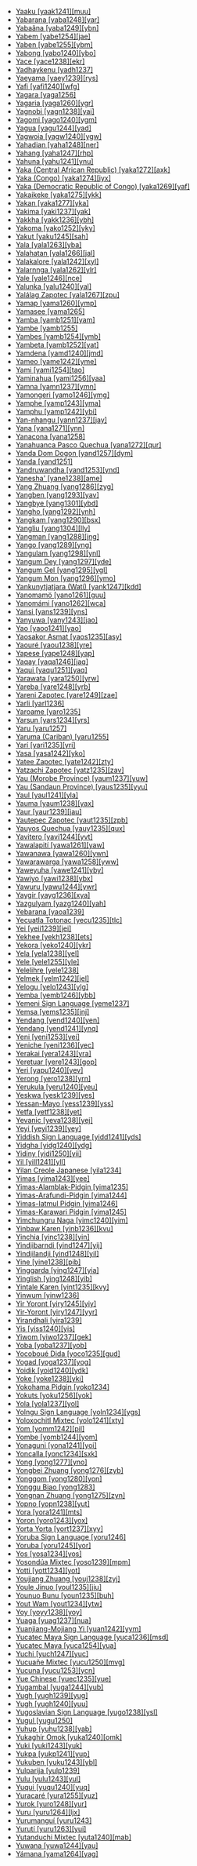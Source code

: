 - [Yaaku [yaak1241][muu]](tree/afroasiatic.afro1255/cushitic.cush1243/eastcushitic.east2699/lowlandeastcushitic.lowl1267/southernlowlandeastcushitic.sout3055/transversallowlandeastcushitic.tran1283/yaaku.yaak1241/yaaku.yaak1241.ini)
- [Yabarana [yaba1248][yar]](tree/cariban.cari1283/venezuelan.vene1261/mapoyotamanaku.mapo1244/mapoyoyawarana.mapo1245/yabarana.yaba1248/yabarana.yaba1248.ini)
- [Yabaâna [yaba1249][ybn]](tree/arawakan.araw1281/northernmaipuran.nort2990/inlandnorthernmaipuran.inla1264/altonegro.alto1250/yabaana.yaba1249/yabaana.yaba1249.ini)
- [Yabem [yabe1254][jae]](tree/austronesian.aust1307/nuclearaustronesian.nucl1752/malayopolynesian.mala1545/centraleasternmalayopolynesian.cent2237/easternmalayopolynesian.east2712/oceanic.ocea1241/westernoceaniclinkage.west2818/northnewguinealinkage.nort3206/huongulf.huon1245/northhuongulf.nort2858/yabem.yabe1254/yabem.yabe1254.ini)
- [Yaben [yabe1255][ybm]](tree/nucleartransnewguinea.nucl1709/madang.mada1298/croisilles.croi1234/numugenan.numu1240/yabenbilakura.yabe1256/yaben.yabe1255/yaben.yabe1255.ini)
- [Yabong [yabo1240][ybo]](tree/nucleartransnewguinea.nucl1709/madang.mada1298/raicoast.raic1241/yaganon.yaga1258/yabong.yabo1240/yabong.yabo1240.ini)
- [Yace [yace1238][ekr]](tree/atlanticcongo.atla1278/voltacongo.volt1241/benuecongo.benu1247/idomoid.idom1262/yatyeakpa.yaty1238/yace.yace1238/yace.yace1238.ini)
- [Yadhaykenu [yadh1237]](tree/pamanyungan.pama1250/paman.pama1251/northernpama.nort2758/uradhic.urad1238/yadhaykenu.yadh1237/yadhaykenu.yadh1237.ini)
- [Yaeyama [yaey1239][rys]](tree/japonic.japo1237/ryukyuan.ryuk1243/ryukyusud.ryuk1244/macroyaeyama.macr1267/yaeyama.yaey1239/yaeyama.yaey1239.ini)
- [Yafi [yafi1240][wfg]](tree/pauwasi.pauw1244/easternpauwasi.east2530/yafi.yafi1240/yafi.yafi1240.ini)
- [Yagara [yaga1256]](tree/pamanyungan.pama1250/eastqueenslandborderpamanyungan.east2770/yagara.yaga1256/yagara.yaga1256.ini)
- [Yagaria [yaga1260][ygr]](tree/nucleartransnewguinea.nucl1709/kainantugoroka.kain1273/goroka.goro1272/nucleargoroka.nucl1760/nucleargoroka.nucl1756/kamanoyagaria.kama1374/yagaria.yaga1260/yagaria.yaga1260.ini)
- [Yagnobi [yagn1238][yai]](tree/indoeuropean.indo1319/indoiranian.indo1320/iranian.iran1269/easterniranian.east2704/northeasterniranian.nort3176/sogdianyagnobi.sogd1246/yagnobi.yagn1238/yagnobi.yagn1238.ini)
- [Yagomi [yago1240][ygm]](tree/nucleartransnewguinea.nucl1709/finisterrehuon.fini1244/finisterresaruwaged.fini1245/warup.waru1269/yagomi.yago1240/yagomi.yago1240.ini)
- [Yagua [yagu1244][yad]](tree/pebayagua.peba1241/yagua.yagu1244/yagua.yagu1244.ini)
- [Yagwoia [yagw1240][ygw]](tree/angan.anga1289/nuclearangan.nucl1763/yagwoia.yagw1240/yagwoia.yagw1240.ini)
- [Yahadian [yaha1248][ner]](tree/kondayahadian.kond1302/yahadian.yaha1248/yahadian.yaha1248.ini)
- [Yahang [yaha1247][rhp]](tree/nucleartorricelli.nucl1708/nuclearmaimai.nucl1590/heyoyahang.heyo1241/yahang.yaha1247/yahang.yaha1247.ini)
- [Yahuna [yahu1241][ynu]](tree/tucanoan.tuca1253/easterntucanoan.east2698/southeasterntucanoan.sout3144/yahuna.yahu1241/yahuna.yahu1241.ini)
- [Yaka (Central African Republic) [yaka1272][axk]](tree/atlanticcongo.atla1278/voltacongo.volt1241/benuecongo.benu1247/bantoid.bant1294/southernbantoid.sout3152/narrowbantu.narr1281/centralwesternbantu.cent2260/likoualasangha.liko1251/bwambangondipandembatiaka.bwam1249/yakacentralafricanrepublic.yaka1272/yakacentralafricanrepublic.yaka1272.ini)
- [Yaka (Congo) [yaka1274][iyx]](tree/atlanticcongo.atla1278/voltacongo.volt1241/benuecongo.benu1247/bantoid.bant1294/southernbantoid.sout3152/narrowbantu.narr1281/centralwesternbantu.cent2260/njebembeteteke.njeb1243/tekeb70.teke1283/westteke.west2839/laalitsaayiyaka.laal1243/yakacongo.yaka1274/yakacongo.yaka1274.ini)
- [Yaka (Democratic Republic of Congo) [yaka1269][yaf]](tree/atlanticcongo.atla1278/voltacongo.volt1241/benuecongo.benu1247/bantoid.bant1294/southernbantoid.sout3152/narrowbantu.narr1281/centralwesternbantu.cent2260/kongoyakasukuhungan.kong1295/nuclearkongoyakasukuhungan.nucl1741/yakasuku.yaka1278/yakademocraticrepublicofcongo.yaka1269/yakademocraticrepublicofcongo.yaka1269.ini)
- [Yakaikeke [yaka1275][ykk]](tree/austronesian.aust1307/nuclearaustronesian.nucl1752/malayopolynesian.mala1545/centraleasternmalayopolynesian.cent2237/easternmalayopolynesian.east2712/oceanic.ocea1241/westernoceaniclinkage.west2818/papuantiplinkage.papu1253/nuclearpapuantiplinkage.nucl1744/northpapuanmainlanddentrecasteaux.nort2848/aretaupota.aret1241/taupotic.taup1241/yakaikeke.yaka1275/yakaikeke.yaka1275.ini)
- [Yakan [yaka1277][yka]](tree/austronesian.aust1307/nuclearaustronesian.nucl1752/malayopolynesian.mala1545/greaterbarito.grea1283/samabajaw.sama1302/yakan.yaka1277/yakan.yaka1277.ini)
- [Yakima [yaki1237][yak]](tree/sahaptian.saha1239/sahaptin.saha1240/northernsahaptin.nort1527/yakima.yaki1237/yakima.yaki1237.ini)
- [Yakkha [yakk1236][ybh]](tree/sinotibetan.sino1245/himalayish.hima1249/mahakiranti.maha1306/kiranti.kira1253/easternkiranti.east2719/greateryakkha.grea1285/yakkha.yakk1236/yakkha.yakk1236.ini)
- [Yakoma [yako1252][yky]](tree/atlanticcongo.atla1278/voltacongo.volt1241/northvoltacongo.nort3149/adamawaubangi.adam1258/ubangi.uban1244/ngbandimongobakazibati.ngba1290/ngbandic.ngba1280/nuclearngbandic.nucl1737/yakoma.yako1252/yakoma.yako1252.ini)
- [Yakut [yaku1245][sah]](tree/turkic.turk1311/commonturkic.comm1245/northsiberianturkic.nort2688/yakut.yaku1245/yakut.yaku1245.ini)
- [Yala [yala1263][yba]](tree/atlanticcongo.atla1278/voltacongo.volt1241/benuecongo.benu1247/idomoid.idom1262/akweya.etul1244/etuloidoma.etul1246/nuclearidoma.nucl1732/yala.yala1263/yala.yala1263.ini)
- [Yalahatan [yala1266][jal]](tree/austronesian.aust1307/nuclearaustronesian.nucl1752/malayopolynesian.mala1545/centraleasternmalayopolynesian.cent2237/centralmalayopolynesian.cent2245/centralmaluku.cent2254/eastcentralmaluku.east2466/nunusaku.nunu1252/threerivers.thre1238/amalumute.amal1243/yalahatan.yala1266/yalahatan.yala1266.ini)
- [Yalakalore [yala1242][xyl]](tree/unattested.unat1236/nambiquaranunattested.namb1301/yalakalore.yala1242/yalakalore.yala1242.ini)
- [Yalarnnga [yala1262][ylr]](tree/pamanyungan.pama1250/galgadungic.galg1238/yalarnnga.yala1262/yalarnnga.yala1262.ini)
- [Yale [yale1246][nce]](tree/yale.yale1246/yale.yale1246.ini)
- [Yalunka [yalu1240][yal]](tree/mande.mand1469/westernmande.west2780/mandingkpelle.mand1431/centralmande.cent2047/susuyalunka.susu1249/yalunka.yalu1240/yalunka.yalu1240.ini)
- [Yalálag Zapotec [yala1267][zpu]](tree/otomanguean.otom1299/easternotomanguean.east2557/popolocazapotecan.popo1292/zapotecan.zapo1436/zapotec.zapo1437/corezapotec.core1259/northerncorezapotec.nort2987/yalalagzapotec.yala1267/yalalagzapotec.yala1267.ini)
- [Yamap [yama1260][ymp]](tree/austronesian.aust1307/nuclearaustronesian.nucl1752/malayopolynesian.mala1545/centraleasternmalayopolynesian.cent2237/easternmalayopolynesian.east2712/oceanic.ocea1241/westernoceaniclinkage.west2818/northnewguinealinkage.nort3206/huongulf.huon1245/southhuongulf.sout2878/hoteyamap.hote1244/yamap.yama1260/yamap.yama1260.ini)
- [Yamasee [yama1265]](tree/unattested.unat1236/yamasee.yama1265/yamasee.yama1265.ini)
- [Yamba [yamb1251][yam]](tree/atlanticcongo.atla1278/voltacongo.volt1241/benuecongo.benu1247/bantoid.bant1294/southernbantoid.sout3152/widegrassfields.wide1239/narrowgrassfields.narr1282/mbamnkam.mbam1249/nka.nkaa1239/nkambe.nkam1238/yamba.yamb1251/yamba.yamb1251.ini)
- [Yambe [yamb1255]](tree/atlanticcongo.atla1278/voltacongo.volt1241/benuecongo.benu1247/bantoid.bant1294/southernbantoid.sout3152/narrowbantu.narr1281/bantuab10b20b30.bant1295/makaanjema80.maka1323/pomobomwali.pomo1274/ndzembomwali.ndze1234/yambe.yamb1255/yambe.yamb1255.ini)
- [Yambes [yamb1254][ymb]](tree/nucleartorricelli.nucl1708/kombioarapeshurat.komb1276/kombioyambes.komb1271/yambes.yamb1254/yambes.yamb1254.ini)
- [Yambeta [yamb1252][yat]](tree/atlanticcongo.atla1278/voltacongo.volt1241/benuecongo.benu1247/bantoid.bant1294/southernbantoid.sout3152/narrowbantu.narr1281/mbam.mbam1252/westmbama40.west2826/yambeta.yamb1252/yambeta.yamb1252.ini)
- [Yamdena [yamd1240][jmd]](tree/austronesian.aust1307/nuclearaustronesian.nucl1752/malayopolynesian.mala1545/centraleasternmalayopolynesian.cent2237/centralmalayopolynesian.cent2245/keitanimbar.keit1238/yamdenaonin.yamd1241/yamdena.yamd1240/yamdena.yamd1240.ini)
- [Yameo [yame1242][yme]](tree/pebayagua.peba1241/pebayameo.peba1242/yameo.yame1242/yameo.yame1242.ini)
- [Yami [yami1254][tao]](tree/austronesian.aust1307/nuclearaustronesian.nucl1752/malayopolynesian.mala1545/batanic.bata1315/yami.yami1254/yami.yami1254.ini)
- [Yaminahua [yami1256][yaa]](tree/panotacanan.pano1259/panoan.pano1256/mainlinepano.main1279/panonawa.pano1257/headwaters.head1239/yaminawacomplex.yami1255/yaminahua.yami1256/yaminahua.yami1256.ini)
- [Yamna [yamn1237][ymn]](tree/austronesian.aust1307/nuclearaustronesian.nucl1752/malayopolynesian.mala1545/centraleasternmalayopolynesian.cent2237/easternmalayopolynesian.east2712/oceanic.ocea1241/westernoceaniclinkage.west2818/northnewguinealinkage.nort3206/sarmijayapurabay.sarm1241/sarmi.sarm1242/yamna.yamn1237/yamna.yamn1237.ini)
- [Yamongeri [yamo1246][ymg]](tree/bookkeeping.book1242/yamongeri.yamo1246/yamongeri.yamo1246.ini)
- [Yamphe [yamp1243][yma]](tree/bookkeeping.book1242/yamphe.yamp1243/yamphe.yamp1243.ini)
- [Yamphu [yamp1242][ybi]](tree/sinotibetan.sino1245/himalayish.hima1249/mahakiranti.maha1306/kiranti.kira1253/easternkiranti.east2719/upperarun.uppe1412/lohorungyamphu.loho1238/yamphuic.yamp1244/yamphu.yamp1242/yamphu.yamp1242.ini)
- [Yan-nhangu [yann1237][jay]](tree/pamanyungan.pama1250/yuulngu.yuul1239/yannhangu.yann1237/yannhangu.yann1237.ini)
- [Yana [yana1271][ynn]](tree/yana.yana1271/yana.yana1271.ini)
- [Yanacona [yana1258]](tree/unclassifiable.uncl1493/yanacona.yana1258/yanacona.yana1258.ini)
- [Yanahuanca Pasco Quechua [yana1272][qur]](tree/quechuan.quec1387/quechuai.quec1386/centralquechuai.cent2141/yaruquechua.yaru1256/yanahuancapascoquechua.yana1272/yanahuancapascoquechua.yana1272.ini)
- [Yanda Dom Dogon [yand1257][dym]](tree/dogon.dogo1299/northplateau.nort2824/yandabondumtebul.yand1255/yandaana.yand1256/yandadomdogon.yand1257/yandadomdogon.yand1257.ini)
- [Yanda [yand1251]](tree/pamanyungan.pama1250/greatermaric.grea1282/guwamaric.guwa1245/guwayanda.guwa1241/yanda.yand1251/yanda.yand1251.ini)
- [Yandruwandha [yand1253][ynd]](tree/pamanyungan.pama1250/karnic.karn1253/centralkarnic.cent2016/westerncentralkarnic.west2438/yandruwandhic.yand1252/yandruwandha.yand1253/yandruwandha.yand1253.ini)
- [Yanesha' [yane1238][ame]](tree/arawakan.araw1281/westernmaipuran.west2648/yanesha.yane1238/yanesha.yane1238.ini)
- [Yang Zhuang [yang1286][zyg]](tree/taikadai.taik1256/kamtai.kamt1241/betai.beta1258/daic.daic1237/centralsouthwesterntai.cent2251/debaojingxinung.deba1238/yangzhuang.yang1286/yangzhuang.yang1286.ini)
- [Yangben [yang1293][yav]](tree/atlanticcongo.atla1278/voltacongo.volt1241/benuecongo.benu1247/bantoid.bant1294/southernbantoid.sout3152/narrowbantu.narr1281/mbam.mbam1252/yambasaa60.yamb1256/bacanuclearyambasa.baca1247/nuclearyambasa.nucl1746/yangben.yang1293/yangben.yang1293.ini)
- [Yangbye [yang1301][ybd]](tree/bookkeeping.book1242/yangbye.yang1301/yangbye.yang1301.ini)
- [Yangho [yang1292][ynh]](tree/bookkeeping.book1242/yangho.yang1292/yangho.yang1292.ini)
- [Yangkam [yang1290][bsx]](tree/atlanticcongo.atla1278/voltacongo.volt1241/benuecongo.benu1247/benuecongoplateau.benu1248/tarokoid.taro1265/yangkamtarokpe.yang1302/yangkam.yang1290/yangkam.yang1290.ini)
- [Yangliu [yang1304][lly]](tree/sinotibetan.sino1245/burmoqiangic.burm1265/loloburmese.lolo1265/loloish.lolo1267/nilikazhouish.nili1235/lisoid.liso1234/nuclearlisoid.nucl1734/lisulalubalavu.lisu1252/lalubalavu.lalu1234/lalo.lalo1240/yangliu.yang1304/yangliu.yang1304.ini)
- [Yangman [yang1288][jng]](tree/yangmanic.yang1287/yangman.yang1288/yangman.yang1288.ini)
- [Yango [yang1289][yng]](tree/atlanticcongo.atla1278/voltacongo.volt1241/northvoltacongo.nort3149/adamawaubangi.adam1258/ubangi.uban1244/serengbakamba.sere1265/ngbakamba.ngba1291/ngbakaic.ngba1292/westernngbaka.west2836/monzombobaka.monz1252/monzomboic.monz1253/kpalabakpa.kpal1242/yango.yang1289/yango.yang1289.ini)
- [Yangulam [yang1298][ynl]](tree/nucleartransnewguinea.nucl1709/madang.mada1298/raicoast.raic1241/nuru.nuru1240/yangulam.yang1298/yangulam.yang1298.ini)
- [Yangum Dey [yang1297][yde]](tree/nucleartorricelli.nucl1708/nuclearpalai.nucl1722/yangumambrak.yang1294/yangum.yang1303/yangumdey.yang1297/yangumdey.yang1297.ini)
- [Yangum Gel [yang1295][ygl]](tree/nucleartorricelli.nucl1708/nuclearpalai.nucl1722/yangumambrak.yang1294/yangum.yang1303/yangumgel.yang1295/yangumgel.yang1295.ini)
- [Yangum Mon [yang1296][ymo]](tree/nucleartorricelli.nucl1708/nuclearpalai.nucl1722/yangumambrak.yang1294/yangum.yang1303/yangummon.yang1296/yangummon.yang1296.ini)
- [Yankunytjatjara (Wati) [yank1247][kdd]](tree/pamanyungan.pama1250/desertnyungic.dese1234/wati.wati1241/pintupic.pint1254/nuclearpintupic.nucl1724/wangkatjatjarra.wang1300/tjarra.tjar1234/yankunytjatjarawati.yank1247/yankunytjatjarawati.yank1247.ini)
- [Yanomamö [yano1261][guu]](tree/yanomam.yano1260/ninamyanomamyaroame.nina1239/yanomamyaroame.yano1266/yanomamiyanimamo.yano1267/yanomamo.yano1261/yanomamo.yano1261.ini)
- [Yanomámi [yano1262][wca]](tree/yanomam.yano1260/ninamyanomamyaroame.nina1239/yanomamyaroame.yano1266/yanomamiyanimamo.yano1267/yanomami.yano1262/yanomami.yano1262.ini)
- [Yansi [yans1239][yns]](tree/atlanticcongo.atla1278/voltacongo.volt1241/benuecongo.benu1247/bantoid.bant1294/southernbantoid.sout3152/narrowbantu.narr1281/centralwesternbantu.cent2260/yanzib80.yanz1243/kwiluumlaut.kwil1235/yansmpurntsambaan.yans1240/yansi.yans1239/yansi.yans1239.ini)
- [Yanyuwa [yany1243][jao]](tree/pamanyungan.pama1250/ngarna.ngar1290/yanyuwa.yany1243/yanyuwa.yany1243.ini)
- [Yao [yaoo1241][yao]](tree/atlanticcongo.atla1278/voltacongo.volt1241/benuecongo.benu1247/bantoid.bant1294/southernbantoid.sout3152/narrowbantu.narr1281/eastbantu.east2731/rufijiruvuma.rufi1235/ruvuma.ruvu1234/yaoic.yaoi1234/yao.yaoo1241/yao.yaoo1241.ini)
- [Yaosakor Asmat [yaos1235][asy]](tree/nucleartransnewguinea.nucl1709/centralandsouthnewguinea.cent2116/asmatkamoro.asma1256/asmat.asma1257/centralyaosakorasmat.cent2247/yaosakorasmat.yaos1235/yaosakorasmat.yaos1235.ini)
- [Yaouré [yaou1238][yre]](tree/mande.mand1469/easternmande.east2697/southeasternmande.sout3140/gurotura.guro1245/gurodan.guro1246/guroyaoure.guro1247/yaoure.yaou1238/yaoure.yaou1238.ini)
- [Yapese [yape1248][yap]](tree/austronesian.aust1307/nuclearaustronesian.nucl1752/malayopolynesian.mala1545/centraleasternmalayopolynesian.cent2237/easternmalayopolynesian.east2712/oceanic.ocea1241/yapesic.yape1250/yapese.yape1248/yapese.yape1248.ini)
- [Yaqay [yaqa1246][jaq]](tree/anim.anim1240/marind.mari1437/yaqayic.yaqa1245/yaqay.yaqa1246/yaqay.yaqa1246.ini)
- [Yaqui [yaqu1251][yaq]](tree/utoaztecan.utoa1244/southernutoaztecan.sout3136/cahita.cahi1243/yaqui.yaqu1251/yaqui.yaqu1251.ini)
- [Yarawata [yara1250][yrw]](tree/nucleartransnewguinea.nucl1709/madang.mada1298/croisilles.croi1234/numugenan.numu1240/yarawataparawenukuriguma.yara1252/yarawata.yara1250/yarawata.yara1250.ini)
- [Yareba [yare1248][yrb]](tree/yareban.yare1250/yarebabarijinawaru.yare1251/yareba.yare1248/yareba.yare1248.ini)
- [Yareni Zapotec [yare1249][zae]](tree/otomanguean.otom1299/easternotomanguean.east2557/popolocazapotecan.popo1292/zapotecan.zapo1436/zapotec.zapo1437/corezapotec.core1259/northerncorezapotec.nort2987/yarenizapotec.yare1249/yarenizapotec.yare1249.ini)
- [Yarli [yarl1236]](tree/pamanyungan.pama1250/yarlibaagandji.yarl1237/yarli.yarl1236/yarli.yarl1236.ini)
- [Yaroame [yaro1235]](tree/yanomam.yano1260/ninamyanomamyaroame.nina1239/yanomamyaroame.yano1266/yaroame.yaro1235/yaroame.yaro1235.ini)
- [Yarsun [yars1234][yrs]](tree/bookkeeping.book1242/yarsun.yars1234/yarsun.yars1234.ini)
- [Yaru [yaru1257]](tree/chapacuran.chap1271/moreicwaric.more1263/waric.wari1269/urupayaru.urup1244/yaru.yaru1257/yaru.yaru1257.ini)
- [Yaruma (Cariban) [yaru1255]](tree/cariban.cari1283/pekodian.peko1235/xinguan.xing1247/yarumacariban.yaru1255/yarumacariban.yaru1255.ini)
- [Yarí [yari1235][yri]](tree/bookkeeping.book1242/yari.yari1235/yari.yari1235.ini)
- [Yasa [yasa1242][yko]](tree/atlanticcongo.atla1278/voltacongo.volt1241/benuecongo.benu1247/bantoid.bant1294/southernbantoid.sout3152/narrowbantu.narr1281/bantuab10b20b30.bant1295/sawabantu.sawa1251/bengaic.beng1289/yasangumbi.yasa1241/yasa.yasa1242/yasa.yasa1242.ini)
- [Yatee Zapotec [yate1242][zty]](tree/otomanguean.otom1299/easternotomanguean.east2557/popolocazapotecan.popo1292/zapotecan.zapo1436/zapotec.zapo1437/corezapotec.core1259/northerncorezapotec.nort2987/yateezapotec.yate1242/yateezapotec.yate1242.ini)
- [Yatzachi Zapotec [yatz1235][zav]](tree/otomanguean.otom1299/easternotomanguean.east2557/popolocazapotecan.popo1292/zapotecan.zapo1436/zapotec.zapo1437/corezapotec.core1259/northerncorezapotec.nort2987/yatzachizapotec.yatz1235/yatzachizapotec.yatz1235.ini)
- [Yau (Morobe Province) [yaum1237][yuw]](tree/nucleartransnewguinea.nucl1709/finisterrehuon.fini1244/finisterresaruwaged.fini1245/uruwa.uruw1240/yaumorobeprovince.yaum1237/yaumorobeprovince.yaum1237.ini)
- [Yau (Sandaun Province) [yaus1235][yyu]](tree/nucleartorricelli.nucl1708/yauyis.yauy1236/yausandaunprovince.yaus1235/yausandaunprovince.yaus1235.ini)
- [Yaul [yaul1241][yla]](tree/mongollangam.mong1343/yaul.yaul1241/yaul.yaul1241.ini)
- [Yauma [yaum1238][yax]](tree/bookkeeping.book1242/yauma.yaum1238/yauma.yaum1238.ini)
- [Yaur [yaur1239][jau]](tree/austronesian.aust1307/nuclearaustronesian.nucl1752/malayopolynesian.mala1545/centraleasternmalayopolynesian.cent2237/easternmalayopolynesian.east2712/southhalmaherawestnewguinea.sout2850/southhalmaherawestnewguinea.sout3229/cenderawasihbay.cend1238/southwestcenderawasihbay.sout3230/yauryerisiam.yaur1240/yaur.yaur1239/yaur.yaur1239.ini)
- [Yautepec Zapotec [yaut1235][zpb]](tree/otomanguean.otom1299/easternotomanguean.east2557/popolocazapotecan.popo1292/zapotecan.zapo1436/zapotec.zapo1437/corezapotec.core1259/southerncorezapotec.sout3003/miahuatec.miah1236/yautepeczapotec.yaut1235/yautepeczapotec.yaut1235.ini)
- [Yauyos Quechua [yauy1235][qux]](tree/quechuan.quec1387/quechuai.quec1386/centralquechuai.cent2141/yauyosquechua.yauy1235/yauyosquechua.yauy1235.ini)
- [Yavitero [yavi1244][yvt]](tree/arawakan.araw1281/northernmaipuran.nort2990/altoorinoco.alto1249/pareni.pare1275/yavitero.yavi1244/yavitero.yavi1244.ini)
- [Yawalapití [yawa1261][yaw]](tree/arawakan.araw1281/centralmaipuran.cent2226/yawalapiti.yawa1261/yawalapiti.yawa1261.ini)
- [Yawanawa [yawa1260][ywn]](tree/panotacanan.pano1259/panoan.pano1256/mainlinepano.main1279/panonawa.pano1257/headwaters.head1239/yaminawacomplex.yami1255/yawanawa.yawa1260/yawanawa.yawa1260.ini)
- [Yawarawarga [yawa1258][yww]](tree/pamanyungan.pama1250/karnic.karn1253/centralkarnic.cent2016/westerncentralkarnic.west2438/yandruwandhic.yand1252/yawarawarga.yawa1258/yawarawarga.yawa1258.ini)
- [Yaweyuha [yawe1241][yby]](tree/nucleartransnewguinea.nucl1709/kainantugoroka.kain1273/goroka.goro1272/nucleargoroka.nucl1760/nucleargoroka.nucl1756/yaweyuha.yawe1241/yaweyuha.yawe1241.ini)
- [Yawiyo [yawi1238][ybx]](tree/walio.wali1264/yawiyo.yawi1238/yawiyo.yawi1238.ini)
- [Yawuru [yawu1244][ywr]](tree/nyulnyulan.nyul1248/easternnyulnyulan.east2381/yawuric.yawu1243/yawuru.yawu1244/yawuru.yawu1244.ini)
- [Yaygir [yayg1236][xya]](tree/pamanyungan.pama1250/southeasternpamanyungan.sout3135/northcoastpamanyungan.nort3154/gumbaynggiric.gumb1242/yaygir.yayg1236/yaygir.yayg1236.ini)
- [Yazgulyam [yazg1240][yah]](tree/indoeuropean.indo1319/indoiranian.indo1320/iranian.iran1269/easterniranian.east2704/southeasterniranian.sout3156/shugniyazgulami.shug1237/yazgulyam.yazg1240/yazgulyam.yazg1240.ini)
- [Yebarana [yaoa1239]](tree/cariban.cari1283/guianan.guia1242/wayanaic.waya1272/yebarana.yaoa1239/yebarana.yaoa1239.ini)
- [Yecuatla Totonac [yecu1235][tlc]](tree/totonacan.toto1251/totonac.toto1252/yecuatlatotonac.yecu1235/yecuatlatotonac.yecu1235.ini)
- [Yei [yeii1239][jei]](tree/moreheadwasur.more1255/moreheadmaro.more1256/yei.yeii1239/yei.yeii1239.ini)
- [Yekhee [yekh1238][ets]](tree/atlanticcongo.atla1278/voltacongo.volt1241/benuecongo.benu1247/akpesedoid.akpe1249/edoid.edoi1239/northcentraledoid.nort3182/afenmaibendel.afen1234/unemeyekhee.unem1239/yekhee.yekh1238/yekhee.yekh1238.ini)
- [Yekora [yeko1240][ykr]](tree/nucleartransnewguinea.nucl1709/greaterbinanderean.bina1276/binanderean.bina1279/yekora.yeko1240/yekora.yeko1240.ini)
- [Yela [yela1238][yel]](tree/atlanticcongo.atla1278/voltacongo.volt1241/benuecongo.benu1247/bantoid.bant1294/southernbantoid.sout3152/narrowbantu.narr1281/centralwesternbantu.cent2260/greaterbangintomba.grea1286/kelantomba.kela1261/tsingitsingi.tsin1240/vieuxmongo.vieu1234/nkutsuic.nkut1239/yela.yela1238/yela.yela1238.ini)
- [Yele [yele1255][yle]](tree/yele.yele1255/yele.yele1255.ini)
- [Yelelihre [yele1238]](tree/unattested.unat1236/nambiquaranunattested.namb1301/yelelihre.yele1238/yelelihre.yele1238.ini)
- [Yelmek [yelm1242][jel]](tree/bulakariver.bula1259/yelmek.yelm1242/yelmek.yelm1242.ini)
- [Yelogu [yelo1243][ylg]](tree/ndu.nduu1242/nuclearndu.nucl1642/manambuyalaku.mana1303/yelogu.yelo1243/yelogu.yelo1243.ini)
- [Yemba [yemb1246][ybb]](tree/atlanticcongo.atla1278/voltacongo.volt1241/benuecongo.benu1247/bantoid.bant1294/southernbantoid.sout3152/widegrassfields.wide1239/narrowgrassfields.narr1282/mbamnkam.mbam1249/bamileke.bami1239/yemba.yemb1246/yemba.yemb1246.ini)
- [Yemeni Sign Language [yeme1237]](tree/signlanguage.sign1238/signlanguages.sign1237/arabsign.arab1398/yemenisignlanguage.yeme1237/yemenisignlanguage.yeme1237.ini)
- [Yemsa [yems1235][jnj]](tree/taneomotic.gong1255/yemsa.yems1235/yemsa.yems1235.ini)
- [Yendang [yend1240][yen]](tree/bookkeeping.book1242/yendang.yend1240/yendang.yend1240.ini)
- [Yendang [yend1241][ynq]](tree/atlanticcongo.atla1278/voltacongo.volt1241/northvoltacongo.nort3149/adamawaubangi.adam1258/adamawa.adam1259/sambadurumumuyeyendang.samb1322/mumuyeyandang.mumu1249/yandang.yand1260/wakayendangteme.waka1284/wakayandang.waka1285/yendang.yend1241/yendang.yend1241.ini)
- [Yeni [yeni1253][yei]](tree/atlanticcongo.atla1278/voltacongo.volt1241/benuecongo.benu1247/bantoid.bant1294/northernbantoid.nort3168/mambiloid.mamb1309/nizaamambilavute.niza1234/konjamambilavute.konj1251/mambilavute.mamb1310/mambilambongno.mamb1311/mambila.mamb1312/njerup.njer1241/yeni.yeni1253/yeni.yeni1253.ini)
- [Yeniche [yeni1236][yec]](tree/mixedlanguage.mixe1287/germanyiddishromanirotwelschmixedlanguage.germ1288/yeniche.yeni1236/yeniche.yeni1236.ini)
- [Yerakai [yera1243][yra]](tree/yerakai.yera1243/yerakai.yera1243.ini)
- [Yeretuar [yere1243][gop]](tree/austronesian.aust1307/nuclearaustronesian.nucl1752/malayopolynesian.mala1545/centraleasternmalayopolynesian.cent2237/easternmalayopolynesian.east2712/southhalmaherawestnewguinea.sout2850/southhalmaherawestnewguinea.sout3229/cenderawasihbay.cend1238/southwestcenderawasihbay.sout3230/yeretuar.yere1243/yeretuar.yere1243.ini)
- [Yeri [yapu1240][yev]](tree/nucleartorricelli.nucl1708/westpalai.west2788/agiyeri.agiy1234/yeri.yapu1240/yeri.yapu1240.ini)
- [Yerong [yero1238][yrn]](tree/taikadai.taik1256/kadaic.kada1291/easternkra.east2365/buyang.buya1244/yerong.yero1238/yerong.yero1238.ini)
- [Yerukula [yeru1240][yeu]](tree/dravidian.drav1251/southdravidian.sout3133/southdravidiani.sout3138/tamilkannada.tami1291/tamilkota.tami1292/tamiltoda.tami1293/tamilirula.tami1294/tamilkodagu.tami1297/tamilmalayalam.tami1298/tamiloid.tami1299/yerukula.yeru1240/yerukula.yeru1240.ini)
- [Yeskwa [yesk1239][yes]](tree/atlanticcongo.atla1278/voltacongo.volt1241/benuecongo.benu1247/benuecongoplateau.benu1248/westernbenuecongoplateau.west2801/northwesternbenuecongoplateau.nort3184/koroic.koro1301/yeskwa.yesk1239/yeskwa.yesk1239.ini)
- [Yessan-Mayo [yess1239][yss]](tree/sepik.sepi1257/sepiktama.sepi1256/mayopasi.mayo1278/yessanmayo.yess1239/yessanmayo.yess1239.ini)
- [Yetfa [yetf1238][yet]](tree/yetfa.yetf1238/yetfa.yetf1238.ini)
- [Yevanic [yeva1238][yej]](tree/indoeuropean.indo1319/graecophrygian.grae1234/greek.gree1276/attic.atti1238/koineicgreek.koin1234/yevanic.yeva1238/yevanic.yeva1238.ini)
- [Yeyi [yeyi1239][yey]](tree/atlanticcongo.atla1278/voltacongo.volt1241/benuecongo.benu1247/bantoid.bant1294/southernbantoid.sout3152/narrowbantu.narr1281/centralwesternbantu.cent2260/yeyi.yeyi1239/yeyi.yeyi1239.ini)
- [Yiddish Sign Language [yidd1241][yds]](tree/bookkeeping.book1242/yiddishsignlanguage.yidd1241/yiddishsignlanguage.yidd1241.ini)
- [Yidgha [yidg1240][ydg]](tree/indoeuropean.indo1319/indoiranian.indo1320/iranian.iran1269/easterniranian.east2704/southeasterniranian.sout3156/yidghamunja.yidg1239/yidgha.yidg1240/yidgha.yidg1240.ini)
- [Yidiny [yidi1250][yii]](tree/pamanyungan.pama1250/yimidhirryalanjiyidinic.yimi1234/yidinic.yidi1249/yidiny.yidi1250/yidiny.yidi1250.ini)
- [Yil [yill1241][yll]](tree/nucleartorricelli.nucl1708/ningilyil.ning1276/yil.yill1241/yil.yill1241.ini)
- [Yilan Creole Japanese [yila1234]](tree/japonic.japo1237/japanese.japa1256/japantaiwanjapanese.japa1258/yilancreolejapanese.yila1234/yilancreolejapanese.yila1234.ini)
- [Yimas [yima1243][yee]](tree/lowersepikramu.lowe1437/lowersepik.lowe1423/karawarian.kara1498/yimas.yima1243/yimas.yima1243.ini)
- [Yimas-Alamblak-Pidgin [yima1235]](tree/pidgin.pidg1258/yimasbasedpidginpidgin.yima1247/yimasalamblakpidgin.yima1235/yimasalamblakpidgin.yima1235.ini)
- [Yimas-Arafundi-Pidgin [yima1244]](tree/pidgin.pidg1258/yimasbasedpidginpidgin.yima1247/yimasarafundipidgin.yima1244/yimasarafundipidgin.yima1244.ini)
- [Yimas-Iatmul Pidgin [yima1246]](tree/pidgin.pidg1258/yimasbasedpidginpidgin.yima1247/yimasiatmulpidgin.yima1246/yimasiatmulpidgin.yima1246.ini)
- [Yimas-Karawari Pidgin [yima1245]](tree/pidgin.pidg1258/yimasbasedpidginpidgin.yima1247/yimaskarawaripidgin.yima1245/yimaskarawaripidgin.yima1245.ini)
- [Yimchungru Naga [yimc1240][yim]](tree/sinotibetan.sino1245/kukichinnaga.kuki1245/naga.naga1409/angamiao.anga1312/aoic.aoic1235/yimchingric.yimc1239/yimchungrunaga.yimc1240/yimchungrunaga.yimc1240.ini)
- [Yinbaw Karen [yinb1236][kvu]](tree/sinotibetan.sino1245/karenic.kare1337/northernkaren.nort2703/yinbawkaren.yinb1236/yinbawkaren.yinb1236.ini)
- [Yinchia [yinc1238][yin]](tree/austroasiatic.aust1305/khasipalaung.khas1273/palaungic.pala1352/westpalaungic.west2791/riang.rian1260/yinchia.yinc1238/yinchia.yinc1238.ini)
- [Yindjibarndi [yind1247][yij]](tree/pamanyungan.pama1250/southwestpamanyungan.sout3134/pilbara.pilb1234/ngayarda.ngay1241/centralngayarda.cent2248/yindjibarndikurrama.yind1249/yindjibarndi.yind1247/yindjibarndi.yind1247.ini)
- [Yindjilandji [yind1248][yil]](tree/pamanyungan.pama1250/ngarna.ngar1290/southernngarna.sout2766/ngarru.ngar1291/yindjilandji.yind1248/yindjilandji.yind1248.ini)
- [Yine [yine1238][pib]](tree/arawakan.araw1281/southernmaipuran.sout3131/purus.puru1265/piroic.piro1249/yine.yine1238/yine.yine1238.ini)
- [Yinggarda [ying1247][yia]](tree/pamanyungan.pama1250/southwestpamanyungan.sout3134/yinggarda.ying1247/yinggarda.ying1247.ini)
- [Yinglish [ying1248][yib]](tree/bookkeeping.book1242/yinglish.ying1248/yinglish.ying1248.ini)
- [Yintale Karen [yint1235][kvy]](tree/sinotibetan.sino1245/karenic.kare1337/northernkaren.nort2703/yintalekaren.yint1235/yintalekaren.yint1235.ini)
- [Yinwum [yinw1236]](tree/pamanyungan.pama1250/paman.pama1251/northernpama.nort2758/yinwum.yinw1236/yinwum.yinw1236.ini)
- [Yir Yoront [yiry1245][yiy]](tree/bookkeeping.book1242/yiryoront.yiry1245/yiryoront.yiry1245.ini)
- [Yir-Yoront [yiry1247][yyr]](tree/pamanyungan.pama1250/paman.pama1251/southwestpama.sout3141/coastalsouthwestpaman.coas1313/yiryoront.yiry1247/yiryoront.yiry1247.ini)
- [Yirandhali [yira1239]](tree/pamanyungan.pama1250/greatermaric.grea1282/guwamaric.guwa1245/maric.mari1445/yirandhali.yira1239/yirandhali.yira1239.ini)
- [Yis [yiss1240][yis]](tree/nucleartorricelli.nucl1708/yauyis.yauy1236/yis.yiss1240/yis.yiss1240.ini)
- [Yiwom [yiwo1237][gek]](tree/afroasiatic.afro1255/chadic.chad1250/westchadic.west2785/westchadica.west2714/westchadica23.west2799/westchadicaa3.west2717/yiwom.yiwo1237/yiwom.yiwo1237.ini)
- [Yoba [yoba1237][yob]](tree/austronesian.aust1307/nuclearaustronesian.nucl1752/malayopolynesian.mala1545/centraleasternmalayopolynesian.cent2237/easternmalayopolynesian.east2712/oceanic.ocea1241/westernoceaniclinkage.west2818/papuantiplinkage.papu1253/peripheralpapuantip.peri1258/centralpapuan.cent2070/oumic.oumi1237/magoric.mago1247/yoba.yoba1237/yoba.yoba1237.ini)
- [Yocoboué Dida [yoco1235][gud]](tree/atlanticcongo.atla1278/voltacongo.volt1241/kru.krua1234/easternkru.east2415/neyodida.dida1244/dida.dida1245/yocobouedida.yoco1235/yocobouedida.yoco1235.ini)
- [Yogad [yoga1237][yog]](tree/austronesian.aust1307/nuclearaustronesian.nucl1752/malayopolynesian.mala1545/northernluzon.nort3238/cagayanvalley.caga1241/ibanagic.iban1268/gaddangic.gadd1245/yogad.yoga1237/yogad.yoga1237.ini)
- [Yoidik [yoid1240][ydk]](tree/nucleartransnewguinea.nucl1709/madang.mada1298/croisilles.croi1234/mabuso.mabu1247/hanseman.hans1243/yoidik.yoid1240/yoidik.yoid1240.ini)
- [Yoke [yoke1238][yki]](tree/austronesian.aust1307/nuclearaustronesian.nucl1752/malayopolynesian.mala1545/centraleasternmalayopolynesian.cent2237/easternmalayopolynesian.east2712/southhalmaherawestnewguinea.sout2850/southhalmaherawestnewguinea.sout3229/lowermamberamo.lowe1409/yokepauwi.yoke1239/yoke.yoke1238/yoke.yoke1238.ini)
- [Yokohama Pidgin [yoko1234]](tree/pidgin.pidg1258/japanesebasedpidgin.japa1257/yokohamapidgin.yoko1234/yokohamapidgin.yoko1234.ini)
- [Yokuts [yoku1256][yok]](tree/yokutsan.yoku1255/generalyokuts.gene1243/nimyokuts.nimy1236/yokuts.yoku1256/yokuts.yoku1256.ini)
- [Yola [yola1237][yol]](tree/bookkeeping.book1242/yola.yola1237/yola.yola1237.ini)
- [Yolngu Sign Language [yoln1234][ygs]](tree/signlanguage.sign1238/villagesignlanguage.vill1244/yolngusignlanguage.yoln1234/yolngusignlanguage.yoln1234.ini)
- [Yoloxochitl Mixtec [yolo1241][xty]](tree/otomanguean.otom1299/easternotomanguean.east2557/amuzgomixtecan.amuz1253/mixtecan.mixt1422/mixteccuicatec.mixt1423/mixtec.mixt1427/guerreromixtec.guer1245/yoloxochitlmixtec.yolo1241/yoloxochitlmixtec.yolo1241.ini)
- [Yom [yomm1242][pil]](tree/atlanticcongo.atla1278/voltacongo.volt1241/northvoltacongo.nort3149/gur.gura1261/centralgur.cent2243/northerncentralgur.nort2777/bwamuotivolta.bwam1248/otivolta.otiv1239/nuclearotivolta.nucl1743/gurmayomotivoltaoccidental.gurm1247/gurmayomnaudem.gurm1248/yomnawdm.yomn1239/yom.yomm1242/yom.yomm1242.ini)
- [Yombe [yomb1244][yom]](tree/atlanticcongo.atla1278/voltacongo.volt1241/benuecongo.benu1247/bantoid.bant1294/southernbantoid.sout3152/narrowbantu.narr1281/centralwesternbantu.cent2260/sirab40.sira1268/lumbuic.lumb1251/bantuh1216c.bant1296/yombe.yomb1244/yombe.yomb1244.ini)
- [Yonaguni [yona1241][yoi]](tree/japonic.japo1237/ryukyuan.ryuk1243/ryukyusud.ryuk1244/macroyaeyama.macr1267/yonaguni.yona1241/yonaguni.yona1241.ini)
- [Yoncalla [yonc1234][sxk]](tree/kalapuyan.kala1402/yoncalla.yonc1234/yoncalla.yonc1234.ini)
- [Yong [yong1277][yno]](tree/taikadai.taik1256/kamtai.kamt1241/betai.beta1258/daic.daic1237/centralsouthwesterntai.cent2251/wenmasouthwesterntai.wenm1239/sapasouthwesterntai.sapa1255/southwesterntai.sout3184/southwesterntaip.sout2743/lueyong.luey1235/yong.yong1277/yong.yong1277.ini)
- [Yongbei Zhuang [yong1276][zyb]](tree/taikadai.taik1256/kamtai.kamt1241/betai.beta1258/daic.daic1237/northerndaic.nort3180/yongnanyongbei.yong1274/yongbeizhuang.yong1276/yongbeizhuang.yong1276.ini)
- [Yonggom [yong1280][yon]](tree/nucleartransnewguinea.nucl1709/centralandsouthnewguinea.cent2116/awyuok.awyu1265/okoksapmin.okok1235/ok.okkk1242/lowland.lowl1259/yonggom.yong1280/yonggom.yong1280.ini)
- [Yonggu Biao [yong1283]](tree/taikadai.taik1256/kamtai.kamt1241/lakkiabiao.lakk1237/biaoic.biao1257/yonggubiao.yong1283/yonggubiao.yong1283.ini)
- [Yongnan Zhuang [yong1275][zyn]](tree/taikadai.taik1256/kamtai.kamt1241/betai.beta1258/daic.daic1237/northerndaic.nort3180/yongnanyongbei.yong1274/yongnanzhuang.yong1275/yongnanzhuang.yong1275.ini)
- [Yopno [yopn1238][yut]](tree/nucleartransnewguinea.nucl1709/finisterrehuon.fini1244/finisterresaruwaged.fini1245/yupna.yupn1242/kewiengbonkimannokopo.kewi1241/yopno.yopn1238/yopno.yopn1238.ini)
- [Yora [yora1241][mts]](tree/panotacanan.pano1259/panoan.pano1256/mainlinepano.main1279/panonawa.pano1257/headwaters.head1239/yaminawacomplex.yami1255/yora.yora1241/yora.yora1241.ini)
- [Yoron [yoro1243][yox]](tree/japonic.japo1237/ryukyuan.ryuk1243/northernryukyuan.nort3255/amami.amam1245/yoron.yoro1243/yoron.yoro1243.ini)
- [Yorta Yorta [yort1237][xyy]](tree/pamanyungan.pama1250/southeasternpamanyungan.sout3135/victorianpamanyungan.vict1234/easternvictoria.east2706/yortayorta.yort1237/yortayorta.yort1237.ini)
- [Yoruba Sign Language [yoru1246]](tree/signlanguage.sign1238/signlanguages.sign1237/yorubasignlanguage.yoru1246/yorubasignlanguage.yoru1246.ini)
- [Yoruba [yoru1245][yor]](tree/atlanticcongo.atla1278/voltacongo.volt1241/benuecongo.benu1247/defoid.defo1239/yoruboid.yoru1244/edekiri.edek1238/ede.edea1234/easternede.east2738/southeasternede.sout3186/nuclearyoruba.nucl1747/lucumiyoruba.lucu1239/yoruba.yoru1245/yoruba.yoru1245.ini)
- [Yos [yosa1234][yos]](tree/bookkeeping.book1242/yos.yosa1234/yos.yosa1234.ini)
- [Yosondúa Mixtec [yoso1239][mpm]](tree/otomanguean.otom1299/easternotomanguean.east2557/amuzgomixtecan.amuz1253/mixtecan.mixt1422/mixteccuicatec.mixt1423/mixtec.mixt1427/westernaltamixtec.west2824/yosonduamixtec.yoso1239/yosonduamixtec.yoso1239.ini)
- [Yotti [yott1234][yot]](tree/atlanticcongo.atla1278/voltacongo.volt1241/northvoltacongo.nort3149/adamawaubangi.adam1258/adamawa.adam1259/sambadurumumuyeyendang.samb1322/mumuyeyandang.mumu1249/yandang.yand1260/balikpasam.bali1284/yotti.yott1234/yotti.yott1234.ini)
- [Youjiang Zhuang [youj1238][zyj]](tree/taikadai.taik1256/kamtai.kamt1241/betai.beta1258/daic.daic1237/northerndaic.nort3180/northerntai.nort3189/youjiangzhuang.youj1238/youjiangzhuang.youj1238.ini)
- [Youle Jinuo [youl1235][jiu]](tree/sinotibetan.sino1245/burmoqiangic.burm1265/loloburmese.lolo1265/loloish.lolo1267/hanijino.hani1249/jino.jino1236/youlejinuo.youl1235/youlejinuo.youl1235.ini)
- [Younuo Bunu [youn1235][buh]](tree/hmongmien.hmon1336/hmongic.hmon1337/paheng.pahe1239/younuobunu.youn1235/younuobunu.youn1235.ini)
- [Yout Wam [yout1234][ytw]](tree/nucleartransnewguinea.nucl1709/finisterrehuon.fini1244/finisterresaruwaged.fini1245/yupna.yupn1242/unclassifiedyupna.unun9978/youtwam.yout1234/youtwam.yout1234.ini)
- [Yoy [yoyy1238][yoy]](tree/taikadai.taik1256/kamtai.kamt1241/betai.beta1258/daic.daic1237/centralsouthwesterntai.cent2251/wenmasouthwesterntai.wenm1239/sapasouthwesterntai.sapa1255/southwesterntai.sout3184/sputhwesternthaiph.sput1235/laothai.laot1235/nyoyo.nyoy1234/yoy.yoyy1238/yoy.yoyy1238.ini)
- [Yuaga [yuag1237][nua]](tree/austronesian.aust1307/nuclearaustronesian.nucl1752/malayopolynesian.mala1545/centraleasternmalayopolynesian.cent2237/easternmalayopolynesian.east2712/oceanic.ocea1241/southernmelanesian.sout3173/newcaledonian.newc1243/extremenorthern.extr1244/yuaga.yuag1237/yuaga.yuag1237.ini)
- [Yuanjiang-Mojiang Yi [yuan1242][yym]](tree/bookkeeping.book1242/yuanjiangmojiangyi.yuan1242/yuanjiangmojiangyi.yuan1242.ini)
- [Yucatec Maya Sign Language [yuca1236][msd]](tree/signlanguage.sign1238/villagesignlanguage.vill1244/yucatecmayasignlanguage.yuca1236/yucatecmayasignlanguage.yuca1236.ini)
- [Yucatec Maya [yuca1254][yua]](tree/mayan.maya1287/coremayan.core1254/yucatecan.yuca1252/yucateclacandon.yuca1253/yucatecmaya.yuca1254/yucatecmaya.yuca1254.ini)
- [Yuchi [yuch1247][yuc]](tree/yuchi.yuch1247/yuchi.yuch1247.ini)
- [Yucuañe Mixtec [yucu1250][mvg]](tree/otomanguean.otom1299/easternotomanguean.east2557/amuzgomixtecan.amuz1253/mixtecan.mixt1422/mixteccuicatec.mixt1423/mixtec.mixt1427/westernaltamixtec.west2824/yucuanemixtec.yucu1250/yucuanemixtec.yucu1250.ini)
- [Yucuna [yucu1253][ycn]](tree/arawakan.araw1281/northernmaipuran.nort2990/inlandnorthernmaipuran.inla1264/japuracolombia.japu1236/nuclearjapuracolombia.nucl1764/yucunic.yucu1252/yucuna.yucu1253/yucuna.yucu1253.ini)
- [Yue Chinese [yuec1235][yue]](tree/sinotibetan.sino1245/sinitic.sini1245/southchinese.sout2740/yuechinese.yuec1235/yuechinese.yuec1235.ini)
- [Yugambal [yuga1244][yub]](tree/pamanyungan.pama1250/eastqueenslandborderpamanyungan.east2770/yugambalic.yuga1242/yugambalbigambal.yuga1243/yugambal.yuga1244/yugambal.yuga1244.ini)
- [Yugh [yugh1239][yug]](tree/yeniseian.yeni1252/northernyeniseian.nort2746/yugh.yugh1239/yugh.yugh1239.ini)
- [Yugh [yugh1240][yuu]](tree/bookkeeping.book1242/yugh.yugh1240/yugh.yugh1240.ini)
- [Yugoslavian Sign Language [yugo1238][ysl]](tree/signlanguage.sign1238/signlanguages.sign1237/lsfic.lsfi1234/yugoslavsign.yugo1239/yugoslaviansignlanguage.yugo1238/yugoslaviansignlanguage.yugo1238.ini)
- [Yugul [yugu1250]](tree/unattested.unat1236/mangarrayimaranunattested.mang1432/yugul.yugu1250/yugul.yugu1250.ini)
- [Yuhup [yuhu1238][yab]](tree/nadahup.nada1235/easternnadahup.east2549/hupyuhup.hupy1235/yuhup.yuhu1238/yuhup.yuhu1238.ini)
- [Yukaghir Omok [yuka1240][omk]](tree/yukaghir.yuka1259/yukaghiromok.yuka1240/yukaghiromok.yuka1240.ini)
- [Yuki [yuki1243][yuk]](tree/yukiwappo.yuki1242/yuki.yuki1243/yuki.yuki1243.ini)
- [Yukpa [yukp1241][yup]](tree/cariban.cari1283/oponyukpan.yukp1242/yukpan.yukp1243/yukpa.yukp1241/yukpa.yukp1241.ini)
- [Yukuben [yuku1243][ybl]](tree/atlanticcongo.atla1278/voltacongo.volt1241/benuecongo.benu1247/benuecongoplateau.benu1248/yukubenic.yuku1244/yukuben.yuku1243/yukuben.yuku1243.ini)
- [Yulparija [yulp1239]](tree/pamanyungan.pama1250/desertnyungic.dese1234/wati.wati1241/martuwangkic.mart1257/yulparija.yulp1239/yulparija.yulp1239.ini)
- [Yulu [yulu1243][yul]](tree/centralsudanic.cent2225/sarabongobagirmi.sara1341/sbboccidental.sbbo1237/yulu.yulu1243/yulu.yulu1243.ini)
- [Yuqui [yuqu1240][yuq]](tree/tupian.tupi1275/mawetiguarani.mawe1252/awetiguarani.awet1245/tupiguarani.tupi1276/tupiguaranisubgroupii.tupi1278/yuqui.yuqu1240/yuqui.yuqu1240.ini)
- [Yuracaré [yura1255][yuz]](tree/yuracare.yura1255/yuracare.yura1255.ini)
- [Yurok [yuro1248][yur]](tree/algic.algi1248/yurok.yuro1248/yurok.yuro1248.ini)
- [Yuru [yuru1264][ljx]](tree/pamanyungan.pama1250/nyawaygic.nyaw1248/yuru.yuru1264/yuru.yuru1264.ini)
- [Yurumanguí [yuru1243]](tree/yurumangui.yuru1243/yurumangui.yuru1243.ini)
- [Yurutí [yuru1263][yui]](tree/tucanoan.tuca1253/easterntucanoan.east2698/easterneasterntucanoan.east2702/easterneasterntucanoanii.east2708/pisamirayuruti.pisa1246/tuyucayuruti.tuyu1245/yuruti.yuru1263/yuruti.yuru1263.ini)
- [Yutanduchi Mixtec [yuta1240][mab]](tree/otomanguean.otom1299/easternotomanguean.east2557/amuzgomixtecan.amuz1253/mixtecan.mixt1422/mixteccuicatec.mixt1423/mixtec.mixt1427/easternaltamixtec.east2735/teozacoalcomixtec.teoz1234/yutanduchimixtec.yuta1240/yutanduchimixtec.yuta1240.ini)
- [Yuwana [yuwa1244][yau]](tree/jodisaliban.jodi1234/yuwana.yuwa1244/yuwana.yuwa1244.ini)
- [Yámana [yama1264][yag]](tree/yamana.yama1264/yamana.yama1264.ini)
